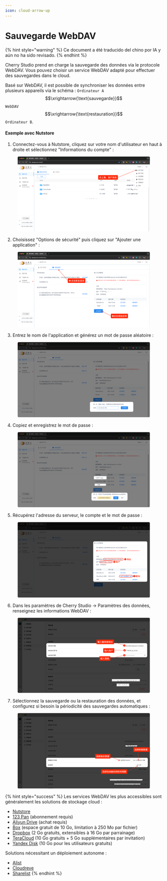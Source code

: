 ```yaml
---
icon: cloud-arrow-up
---
```

# Sauvegarde WebDAV


{% hint style="warning" %}
Ce document a été traducido del chino por IA y aún no ha sido revisado.
{% endhint %}




Cherry Studio prend en charge la sauvegarde des données via le protocole WebDAV. Vous pouvez choisir un service WebDAV adapté pour effectuer des sauvegardes dans le cloud.

Basé sur WebDAV, il est possible de synchroniser les données entre plusieurs appareils via le schéma : `Ordinateur A` $$\xrightarrow{\text{sauvegarde}}$$ `WebDAV` $$\xrightarrow{\text{restauration}}$$ `Ordinateur B`.

#### Exemple avec Nutstore

1. Connectez-vous à Nutstore, cliquez sur votre nom d'utilisateur en haut à droite et sélectionnez "Informations du compte" :
<figure><img src="../../../.gitbook/assets/image (39).png" alt=""><figcaption></figcaption></figure>

2. Choisissez "Options de sécurité" puis cliquez sur "Ajouter une application" :
<figure><img src="../../../.gitbook/assets/image (40).png" alt=""><figcaption></figcaption></figure>

3. Entrez le nom de l'application et générez un mot de passe aléatoire :
<figure><img src="../../../.gitbook/assets/image (41).png" alt=""><figcaption></figcaption></figure>

4. Copiez et enregistrez le mot de passe :
<figure><img src="../../../.gitbook/assets/image (42).png" alt=""><figcaption></figcaption></figure>

5. Récupérez l'adresse du serveur, le compte et le mot de passe :
<figure><img src="../../../.gitbook/assets/image (43).png" alt=""><figcaption></figcaption></figure>

6. Dans les paramètres de Cherry Studio → Paramètres des données, renseignez les informations WebDAV :
<figure><img src="../../../.gitbook/assets/image (48).png" alt=""><figcaption></figcaption></figure>

7. Sélectionnez la sauvegarde ou la restauration des données, et configurez si besoin la périodicité des sauvegardes automatiques :
<figure><img src="../../../.gitbook/assets/image (47).png" alt=""><figcaption></figcaption></figure>

{% hint style="success" %}
Les services WebDAV les plus accessibles sont généralement les solutions de stockage cloud :

- [Nutstore](https://www.jianguoyun.com/)
- [123 Pan](https://www.123pan.com/) (abonnement requis)
- [Aliyun Drive](https://www.alipan.com/) (achat requis)
- [Box](https://www.box.com/) (espace gratuit de 10 Go, limitation à 250 Mo par fichier)
- [Dropbox](https://www.dropbox.com/) (2 Go gratuits, extensibles à 16 Go par parrainage)
- [TeraCloud](https://teracloud.jp/en/) (10 Go gratuits + 5 Go supplémentaires par invitation)
- [Yandex Disk](https://disk.yandex.com/) (10 Go pour les utilisateurs gratuits)

Solutions nécessitant un déploiement autonome :

- [Alist](https://alist.nn.ci/zh/)
- [Cloudreve](https://cloudreve.org/)
- [Sharelist](https://github.com/reruin/sharelist)
{% endhint %}